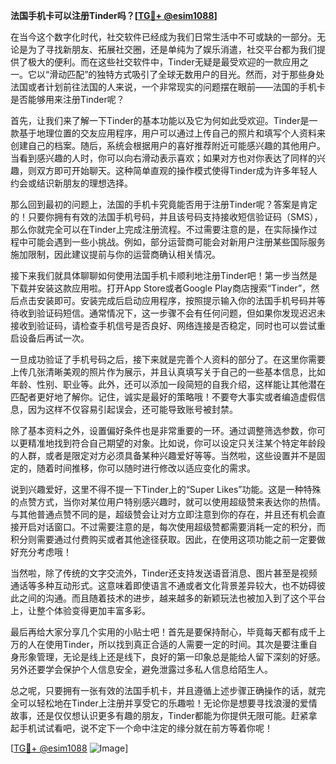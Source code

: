 **法国手机卡可以注册Tinder吗？[[TG💪+ @esim1088](https://t.me/s/esim1088)]**

在当今这个数字化时代，社交软件已经成为我们日常生活中不可或缺的一部分。无论是为了寻找新朋友、拓展社交圈，还是单纯为了娱乐消遣，社交平台都为我们提供了极大的便利。而在这些社交软件中，Tinder无疑是最受欢迎的一款应用之一。它以“滑动匹配”的独特方式吸引了全球无数用户的目光。然而，对于那些身处法国或者计划前往法国的人来说，一个非常现实的问题摆在眼前——法国的手机卡是否能够用来注册Tinder呢？

首先，让我们来了解一下Tinder的基本功能以及它为何如此受欢迎。Tinder是一款基于地理位置的交友应用程序，用户可以通过上传自己的照片和填写个人资料来创建自己的档案。随后，系统会根据用户的喜好推荐附近可能感兴趣的其他用户。当看到感兴趣的人时，你可以向右滑动表示喜欢；如果对方也对你表达了同样的兴趣，则双方即可开始聊天。这种简单直观的操作模式使得Tinder成为许多年轻人约会或结识新朋友的理想选择。

那么回到最初的问题上，法国的手机卡究竟能否用于注册Tinder呢？答案是肯定的！只要你拥有有效的法国手机号码，并且该号码支持接收短信验证码（SMS），那么你就完全可以在Tinder上完成注册流程。不过需要注意的是，在实际操作过程中可能会遇到一些小挑战。例如，部分运营商可能会对新用户注册某些国际服务施加限制，因此建议提前与你的运营商确认相关情况。

接下来我们就具体聊聊如何使用法国手机卡顺利地注册Tinder吧！第一步当然是下载并安装这款应用啦。打开App Store或者Google Play商店搜索“Tinder”，然后点击安装即可。安装完成后启动应用程序，按照提示输入你的法国手机号码并等待收到验证码短信。通常情况下，这一步骤不会有任何问题，但如果你发现迟迟未接收到验证码，请检查手机信号是否良好、网络连接是否稳定，同时也可以尝试重启设备后再试一次。

一旦成功验证了手机号码之后，接下来就是完善个人资料的部分了。在这里你需要上传几张清晰美观的照片作为展示，并且认真填写关于自己的一些基本信息，比如年龄、性别、职业等。此外，还可以添加一段简短的自我介绍，这样能让其他潜在匹配者更好地了解你。记住，诚实是最好的策略哦！不要夸大事实或者编造虚假信息，因为这样不仅容易引起误会，还可能导致账号被封禁。

除了基本资料之外，设置偏好条件也是非常重要的一环。通过调整筛选参数，你可以更精准地找到符合自己期望的对象。比如说，你可以设定只关注某个特定年龄段的人群，或者是限定对方必须具备某种兴趣爱好等等。当然啦，这些设置并不是固定的，随着时间推移，你可以随时进行修改以适应变化的需求。

说到兴趣爱好，这里不得不提一下Tinder上的“Super Likes”功能。这是一种特殊的点赞方式，当你对某位用户特别感兴趣时，就可以使用超级赞来表达你的热情。与其他普通点赞不同的是，超级赞会让对方立即注意到你的存在，并且还有机会直接开启对话窗口。不过需要注意的是，每次使用超级赞都需要消耗一定的积分，而积分则需要通过付费购买或者其他途径获取。因此，在使用这项功能之前一定要做好充分考虑哦！

当然啦，除了传统的文字交流外，Tinder还支持发送语音消息、图片甚至是视频通话等多种互动形式。这意味着即使语言不通或者文化背景差异较大，也不妨碍彼此之间的沟通。而且随着技术的进步，越来越多的新颖玩法也被加入到了这个平台上，让整个体验变得更加丰富多彩。

最后再给大家分享几个实用的小贴士吧！首先是要保持耐心，毕竟每天都有成千上万的人在使用Tinder，所以找到真正合适的人需要一定的时间。其次是要注重自身形象管理，无论是线上还是线下，良好的第一印象总是能给人留下深刻的好感。另外还要学会保护个人信息安全，避免泄露过多私人信息给陌生人。

总之呢，只要拥有一张有效的法国手机卡，并且遵循上述步骤正确操作的话，就完全可以轻松地在Tinder上注册并享受它的乐趣啦！无论你是想要寻找浪漫的爱情故事，还是仅仅想认识更多有趣的朋友，Tinder都能为你提供无限可能。赶紧拿起手机试试看吧，说不定下一个命中注定的缘分就在前方等着你呢！

[[TG💪+ @esim1088](https://t.me/s/esim1088) ![Image](https://i.postimg.cc/4NQfJmqS/Snipaste-2025-05-13-00-14-12.png)]